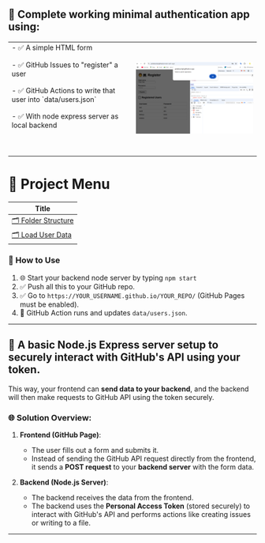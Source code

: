 ## 🎯 **Complete working minimal authentication app** using:
<table>
  <tr>
    <td align="left" width="50%">
      - ✅ A simple HTML form  <br><br>
      - ✅ GitHub Issues to "register" a user <br><br>  
      - ✅ GitHub Actions to write that user into `data/users.json` <br><br>  
      - ✅ With node express server as local backend<br><br><br><br>
    </td>
    <td align="left" width="50%">
      <img src="https://github.com/potatoscript/MyDocuments/blob/main/node-auth-app.png?raw=true" width="450" />
    </td>
  </tr>
</table>

# 🚀 **Project Menu**   

| Title |
|------------------------------------------------|
| [🗂 Folder Structure](https://github.com/potatoscript/node-auth-app/wiki/Folder-Structure) |
| [🗂 Load User Data](https://github.com/potatoscript/node-auth-app/wiki/Load-User-Data) |

### 🚀 How to Use

1. 🌐 Start your backend node server by typing `npm start`
2. ✅ Push all this to your GitHub repo.
3. ✅ Go to `https://YOUR_USERNAME.github.io/YOUR_REPO/` (GitHub Pages must be enabled).
4. 🔄 GitHub Action runs and updates `data/users.json`.

---

## 🎯 A basic **Node.js Express server** setup to securely interact with GitHub's API using your token. 

This way, your frontend can **send data to your backend**, and the backend will then make requests to GitHub API using the token securely.

### 🌐 Solution Overview:

1. **Frontend (GitHub Page)**:
   - The user fills out a form and submits it.
   - Instead of sending the GitHub API request directly from the frontend, it sends a **POST request** to your **backend server** with the form data.

2. **Backend (Node.js Server)**:
   - The backend receives the data from the frontend.
   - The backend uses the **Personal Access Token** (stored securely) to interact with GitHub's API and performs actions like creating issues or writing to a file.

---



